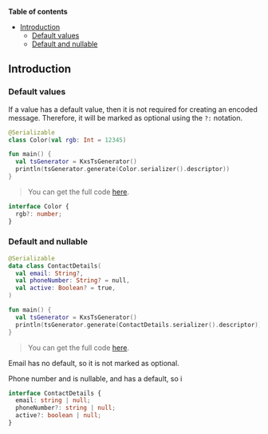 <!--- TEST_NAME DefaultValuesTest -->

**Table of contents**

<!--- TOC -->

* [Introduction](#introduction)
  * [Default values](#default-values)
  * [Default and nullable](#default-and-nullable)

<!--- END -->


<!--- INCLUDE .*\.kt
import kotlinx.serialization.*
import dev.adamko.kxstsgen.*
-->

## Introduction


### Default values

If a value has a default value, then it is not required for creating an encoded message. Therefore,
it will be marked as optional using the `?:` notation.

```kotlin
@Serializable
class Color(val rgb: Int = 12345)

fun main() {
  val tsGenerator = KxsTsGenerator()
  println(tsGenerator.generate(Color.serializer().descriptor))
}
```

> You can get the full code [here](./knit/example/example-default-values-single-field-01.kt).

```typescript
interface Color {
  rgb?: number;
}
```

<!--- TEST -->

### Default and nullable

```kotlin
@Serializable
data class ContactDetails(
  val email: String?,
  val phoneNumber: String? = null,
  val active: Boolean? = true,
)

fun main() {
  val tsGenerator = KxsTsGenerator()
  println(tsGenerator.generate(ContactDetails.serializer().descriptor))
}
```

> You can get the full code [here](./knit/example/example-default-values-primitive-fields-01.kt).

Email has no default, so it is not marked as optional.

Phone number and is nullable, and has a default, so i

```typescript
interface ContactDetails {
  email: string | null;
  phoneNumber?: string | null;
  active?: boolean | null;
}
```

<!--- TEST -->
